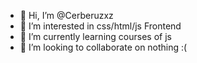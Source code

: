 - 👋 Hi, I’m @Cerberuzxz
- 👀 I’m interested in css/html/js Frontend
- 🌱 I’m currently learning courses of js
- 💞️ I’m looking to collaborate on nothing :( 

<!---
Cerberuzxz/Cerberuzxz is a ✨ special ✨ repository because its `README.md` (this file) appears on your GitHub profile.
You can click the Preview link to take a look at your changes.
--->
